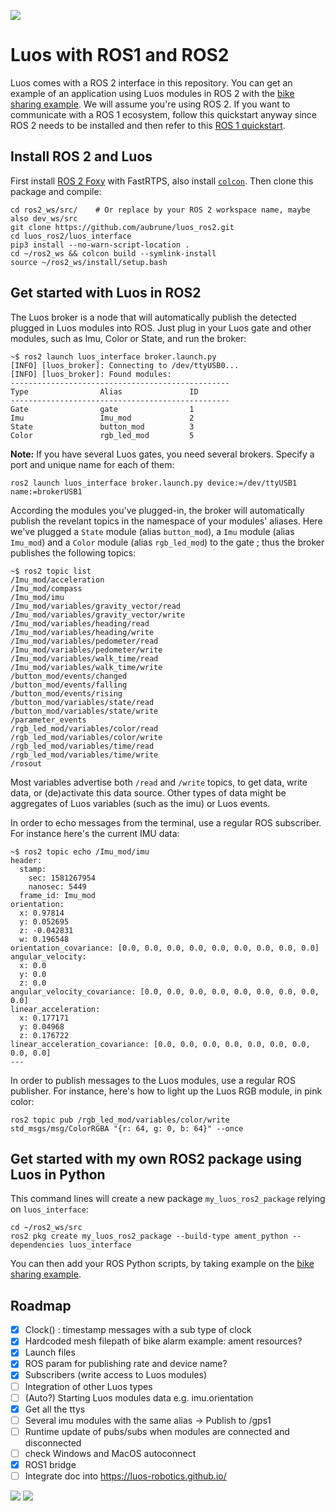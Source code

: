  [![](http://certified.luos.io)](https://luos.io)

# Luos with ROS1 and ROS2

Luos comes with a ROS 2 interface in this repository. You can get an example of an application using Luos modules in ROS 2 with the [bike sharing example](https://github.com/aubrune/luos_bike_alarm_example). We will assume you're using ROS 2. If you want to communicate with a ROS 1 ecosystem, follow this quickstart anyway since ROS 2 needs to be installed and then refer to this [ROS 1 quickstart](./ROS1.md).

## Install ROS 2 and Luos

First install [ROS 2 Foxy](https://index.ros.org/doc/ros2/Installation/Foxy/Linux-Install-Debians/) with FastRTPS, also install [`colcon`](https://index.ros.org/doc/ros2/Tutorials/Colcon-Tutorial/#install-colcon). Then clone this package and compile:

```
cd ros2_ws/src/    # Or replace by your ROS 2 workspace name, maybe also dev_ws/src
git clone https://github.com/aubrune/luos_ros2.git
cd luos_ros2/luos_interface
pip3 install --no-warn-script-location .
cd ~/ros2_ws && colcon build --symlink-install
source ~/ros2_ws/install/setup.bash
```

## Get started with Luos in ROS2
The Luos broker is a node that will automatically publish the detected plugged in Luos modules into ROS.
Just plug in your Luos gate and other modules, such as Imu, Color or State, and run the broker: 
```
~$ ros2 launch luos_interface broker.launch.py
[INFO] [luos_broker]: Connecting to /dev/ttyUSB0...
[INFO] [luos_broker]: Found modules:
-------------------------------------------------
Type                Alias               ID   
-------------------------------------------------
Gate                gate                1    
Imu                 Imu_mod             2    
State               button_mod          3    
Color               rgb_led_mod         5    
```

**Note:** If you have several Luos gates, you need several brokers. Specify a port and unique name for each of them:
```
ros2 launch luos_interface broker.launch.py device:=/dev/ttyUSB1 name:=brokerUSB1
```

According the modules you've plugged-in, the broker will automatically publish the revelant topics in the namespace of your modules' aliases.
Here we've plugged a `State` module (alias `button_mod`), a `Imu` module (alias `Imu_mod`) and a `Color` module (alias `rgb_led_mod`) to the gate ; thus the broker publishes the following topics:
```
~$ ros2 topic list
/Imu_mod/acceleration
/Imu_mod/compass
/Imu_mod/imu
/Imu_mod/variables/gravity_vector/read
/Imu_mod/variables/gravity_vector/write
/Imu_mod/variables/heading/read
/Imu_mod/variables/heading/write
/Imu_mod/variables/pedometer/read
/Imu_mod/variables/pedometer/write
/Imu_mod/variables/walk_time/read
/Imu_mod/variables/walk_time/write
/button_mod/events/changed
/button_mod/events/falling
/button_mod/events/rising
/button_mod/variables/state/read
/button_mod/variables/state/write
/parameter_events
/rgb_led_mod/variables/color/read
/rgb_led_mod/variables/color/write
/rgb_led_mod/variables/time/read
/rgb_led_mod/variables/time/write
/rosout
```

Most variables advertise both `/read` and `/write` topics, to get data, write data, or (de)activate this data source. Other types of data might be aggregates of Luos variables (such as the imu) or Luos events.

In order to echo messages from the terminal, use a regular ROS subscriber. For instance here's the current IMU data:
```
~$ ros2 topic echo /Imu_mod/imu
header:
  stamp:
    sec: 1581267954
    nanosec: 5449
  frame_id: Imu_mod
orientation:
  x: 0.97814
  y: 0.052695
  z: -0.042831
  w: 0.196548
orientation_covariance: [0.0, 0.0, 0.0, 0.0, 0.0, 0.0, 0.0, 0.0, 0.0]
angular_velocity:
  x: 0.0
  y: 0.0
  z: 0.0
angular_velocity_covariance: [0.0, 0.0, 0.0, 0.0, 0.0, 0.0, 0.0, 0.0, 0.0]
linear_acceleration:
  x: 0.177171
  y: 0.04968
  z: 0.176722
linear_acceleration_covariance: [0.0, 0.0, 0.0, 0.0, 0.0, 0.0, 0.0, 0.0, 0.0]
---
```

In order to publish messages to the Luos modules, use a regular ROS publisher. For instance, here's how to light up the Luos RGB module, in pink color:
```
ros2 topic pub /rgb_led_mod/variables/color/write std_msgs/msg/ColorRGBA "{r: 64, g: 0, b: 64}" --once
```

## Get started with my own ROS2 package using Luos in Python

This command lines will create a new package `my_luos_ros2_package` relying on `luos_interface`:
```
cd ~/ros2_ws/src
ros2 pkg create my_luos_ros2_package --build-type ament_python --dependencies luos_interface
```
You can then add your ROS Python scripts, by taking example on the [bike sharing example](https://github.com/aubrune/luos_bike_alarm_example).

## Roadmap

- [x] Clock() : timestamp messages with a sub type of clock
- [x] Hardcoded mesh filepath of bike alarm example: ament resources?
- [x] Launch files
- [x] ROS param for publishing rate and device name?
- [x] Subscribers (write access to Luos modules)
- [ ] Integration of other Luos types
- [ ] (Auto?) Starting Luos modules data e.g. imu.orientation
- [x] Get all the ttys
- [ ] Several imu modules with the same alias -> Publish to /gps1
- [ ] Runtime update of pubs/subs when modules are connected and disconnected
- [ ] check Windows and MacOS autoconnect
- [x] ROS1 bridge
- [ ] Integrate doc into https://luos-robotics.github.io/ 

[![](https://img.shields.io/discourse/topics?server=https%3A%2F%2Fcommunity.luos.io&logo=Discourse)](https://community.luos.io)
[![](https://img.shields.io/badge/Luos-Documentation-34A3B4)](https://docs.luos.io)
